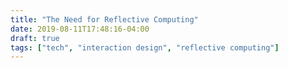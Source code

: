 ```yaml
---
title: "The Need for Reflective Computing"
date: 2019-08-11T17:48:16-04:00
draft: true
tags: ["tech", "interaction design", "reflective computing"]
---
```


